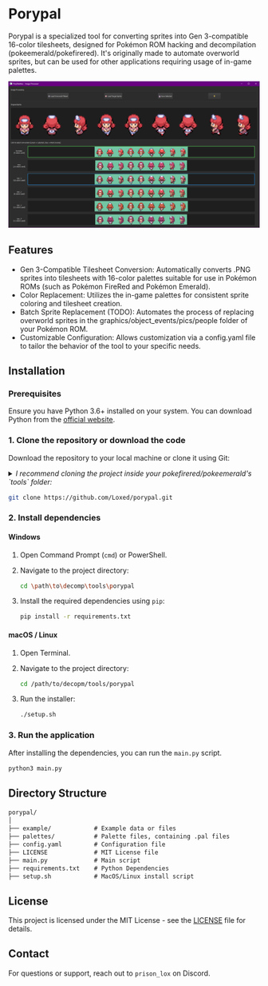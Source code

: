# Porypal

Porypal is a specialized tool for converting sprites into Gen 3-compatible 16-color tilesheets, designed for Pokémon ROM hacking and decompilation (pokeemerald/pokefirered). It's originally made to automate overworld sprites, but can be used for other applications requiring usage of in-game palettes.

![Porymap UI](image.png)

## Features

- Gen 3-Compatible Tilesheet Conversion: Automatically converts .PNG sprites into tilesheets with 16-color palettes suitable for use in Pokémon ROMs (such as Pokémon FireRed and Pokémon Emerald).
- Color Replacement: Utilizes the in-game palettes for consistent sprite coloring and tilesheet creation.
- Batch Sprite Replacement (TODO): Automates the process of replacing overworld sprites in the graphics/object_events/pics/people folder of your Pokémon ROM.
- Customizable Configuration: Allows customization via a config.yaml file to tailor the behavior of the tool to your specific needs.

## Installation

### Prerequisites
Ensure you have Python 3.6+ installed on your system. You can download Python from the [official website](https://www.python.org/downloads/).

### 1. Clone the repository or download the code
Download the repository to your local machine or clone it using Git:

<details>
    <summary><i>I recommend cloning the project inside your pokefirered/pokeemerald's `tools` folder:</i></summary>

>   porypal's key functionality is to automatically replace gba tilesets inside the `graphics/object_events/pics/people` folder. Placing it in the `tools` directory facilitates the path automation for the batch replacement feature.
> 
</details>

```bash
git clone https://github.com/Loxed/porypal.git
```

### 2. Install dependencies

#### Windows
1. Open Command Prompt (`cmd`) or PowerShell.
2. Navigate to the project directory:

   ```bash
   cd \path\to\decomp\tools\porypal
   ```

3. Install the required dependencies using `pip`:

   ```bash
   pip install -r requirements.txt
   ```

#### macOS / Linux
1. Open Terminal.
2. Navigate to the project directory:

   ```bash
   cd /path/to/decopm/tools/porypal
   ```

3. Run the installer:
    ```bash
    ./setup.sh
    ```

### 3. Run the application

After installing the dependencies, you can run the `main.py` script.

```bash
python3 main.py
```

## Directory Structure

```
porypal/
│
├── example/            # Example data or files
├── palettes/           # Palette files, containing .pal files
├── config.yaml         # Configuration file
├── LICENSE             # MIT License file
├── main.py             # Main script
├── requirements.txt    # Python Dependencies
├── setup.sh            # MacOS/Linux install script
```

## License
This project is licensed under the MIT License - see the [LICENSE](LICENSE) file for details.

## Contact
For questions or support, reach out to `prison_lox` on Discord.
